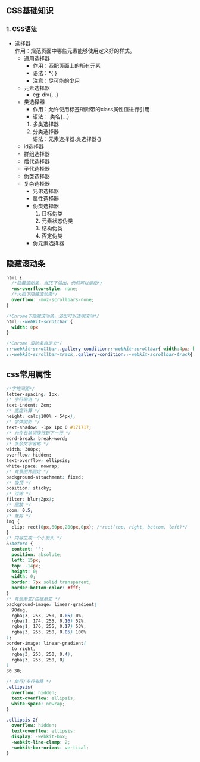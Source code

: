 ## CSS基础知识
### 1. CSS语法
* 选择器  
  作用：规范页面中哪些元素能够使用定义好的样式。
  + 通用选择器
    - 作用：匹配页面上的所有元素
    - 语法：*{ }
    - 注意：尽可能的少用
  + 元素选择器
    - eg: div{...}
  + 类选择器
    - 作用：允许使用标签所附带的class属性值进行引用
    - 语法：.类名{...}
    1. 多类选择器
    2. 分类选择器  
      语法：元素选择器.类选择器{}
  + id选择器
  + 群组选择器
  + 后代选择器
  + 子代选择器
  + 伪类选择器
  + 复杂选择器
    - 兄弟选择器
    - 属性选择器
    - 伪类选择器
      1. 目标伪类
      2. 元素状态伪类
      3. 结构伪类
      4. 否定伪类
    - 伪元素选择器

## 隐藏滚动条
``` css
html {
  /*隐藏滚动条，当IE下溢出，仍然可以滚动*/
  -ms-overflow-style: none;
  /*火狐下隐藏滚动条*/
  overflow: -moz-scrollbars-none;
}

/*Chrome下隐藏滚动条，溢出可以透明滚动*/
html::-webkit-scrollbar {
  width: 0px
}

/*Chrome 滚动条自定义*/ 
::-webkit-scrollbar,.gallery-condition::-webkit-scrollbar{ width:4px; height:4px; }
::-webkit-scrollbar-track,.gallery-condition::-webkit-scrollbar-track{ background: rgba(239, 239, 239, 0); border-radius:2px; } ::-webkit-scrollbar-thumb,.gallery-condition::-webkit-scrollbar-thumb{ background:rgba(221,221,221,1); border-radius:2px; }
```

## css常用属性
``` css
/*字符间距*/
letter-spacing: 1px;
/* 字符缩进 */
text-indent: 2em;
/* 高度计算 */
height: calc(100% - 54px);
/* 字体阴影 */
text-shadow: -1px 1px 0 #171717;
/* 允许长单词换行到下一行 */
word-break: break-word;
/* 多余文字省略 */
width: 300px;
overflow: hidden;
text-overflow: ellipsis;
white-space: nowrap;
/* 背景图片固定 */
background-attachment: fixed;
/* 吸顶 */
position: sticky;
/* 过滤 */
filter: blur(2px); 
/* 缩放 */
zoom: 0.5;
/* 裁剪 */
img {
  clip: rect(0px,60px,200px,0px); /*rect(top, right, bottom, left)*/
}
/* 内容生成一个小箭头 */
&:before {
  content: '';
  position: absolute;
  left: 15px;
  top: -14px;
  height: 0;
  width: 0;
  border: 7px solid transparent;
  border-bottom-color: #fff;
}
/* 背景渐变/边框渐变 */
background-image: linear-gradient(
  90deg,
  rgba(3, 253, 250, 0.05) 0%,
  rgba(1, 174, 255, 0.16) 52%,
  rgba(1, 176, 255, 0.17) 53%,
  rgba(3, 253, 250, 0.05) 100%
);
border-image: linear-gradient(
  to right,
  rgba(3, 253, 250, 0.4),
  rgba(3, 253, 250, 0)
)
30 30;

/* 单行/多行省略 */
.ellipsis{
  overflow: hidden;
  text-overflow: ellipsis;
  white-space: nowrap;
}

.ellipsis-2{
  overflow: hidden;
  text-overflow: ellipsis;
  display: -webkit-box;
  -webkit-line-clamp: 2;
  -webkit-box-orient: vertical;
}
```